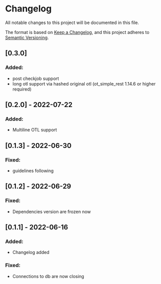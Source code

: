 # Changelog
All notable changes to this project will be documented in this file.

The format is based on [Keep a Changelog](https://keepachangelog.com/en/1.0.0/),
and this project adheres to [Semantic Versioning](https://semver.org/spec/v2.0.0.html).

## [0.3.0]
### Added:
- post checkjob support
- long otl support via hashed original otl (ot_simple_rest 1.14.6 or higher required)

## [0.2.0] - 2022-07-22

### Added:
- Multiline OTL support

## [0.1.3] - 2022-06-30

### Fixed:
- guidelines following

## [0.1.2] - 2022-06-29

### Fixed:
- Dependencies version are frozen now

## [0.1.1] - 2022-06-16

### Added:
- Changelog added

### Fixed:
- Connections to db are now closing